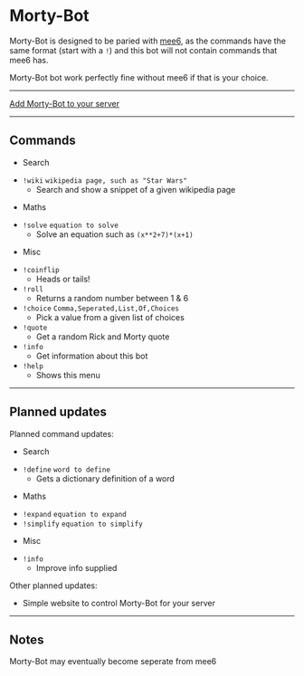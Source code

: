# Morty-Bot

Morty-Bot is designed to be paried with [mee6](https://mee6.xyz), as the commands have the same format (start with a `!`) and this bot will not contain commands that mee6 has.

Morty-Bot bot work perfectly fine without mee6 if that is your choice.

---

[Add Morty-Bot to your server](https://discordapp.com/oauth2/authorize?client_id=275050313529032706&scope=bot&permissions=0)

---

## Commands

 * Search
  - `!wiki` `wikipedia page, such as "Star Wars"`
    + Search and show a snippet of a given wikipedia page

 * Maths
  - `!solve` `equation to solve`
    + Solve an equation such as `(x**2+7)*(x+1)`

 * Misc
  - `!coinflip`
    + Heads or tails!
  - `!roll`
    + Returns a random number between 1 & 6
  - `!choice` `Comma,Seperated,List,Of,Choices`
    + Pick a value from a given list of choices
  - `!quote`
    + Get a random Rick and Morty quote
  - `!info`
    + Get information about this bot
  - `!help`
    + Shows this menu

---

## Planned updates

Planned command updates:
 * Search
  - `!define` `word to define`
    + Gets a dictionary definition of a word

 * Maths
  - `!expand` `equation to expand`
  - `!simplify` `equation to simplify`

 * Misc
  - `!info`
    + Improve info supplied

Other planned updates:
  * Simple website to control Morty-Bot for your server  

---

## Notes

Morty-Bot may eventually become seperate from mee6
